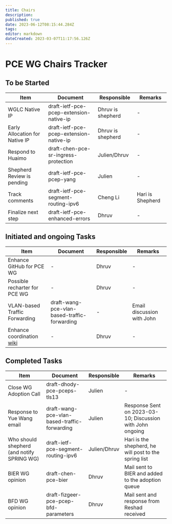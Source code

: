 ```yaml
---
title: Chairs
description: 
published: true
date: 2023-06-12T08:15:44.284Z
tags: 
editor: markdown
dateCreated: 2023-03-07T11:17:56.126Z
---
```


# PCE WG Chairs Tracker

## To be Started
|Item|Document|Responsible|Remarks|
|---|---|---|---|
| WGLC Native IP | draft-ietf-pce-pcep-extension-native-ip | Dhruv is shepherd | - |
| Early Allocation for Native IP | draft-ietf-pce-pcep-extension-native-ip | Dhruv is shepherd | - |
|Respond to Huaimo | draft-chen-pce-sr-ingress-protection | Julien/Dhruv | - |
| Shepherd Review is pending| draft-ietf-pce-pcep-yang| Julien | - |
| Track comments | draft-ietf-pce-segment-routing-ipv6 | Cheng Li | Hari is Shepherd | 
| Finalize next step | draft-ietf-pce-enhanced-errors | Dhruv | - |


## Initiated and ongoing Tasks
|Item|Document|Responsible|Remarks|
|---|---|---|---|
| Enhance GitHub for PCE WG | - | Dhruv | - |
| Possible recharter for PCE WG | - | Dhruv | - |
| VLAN-based Traffic Forwarding|draft-wang-pce-vlan-based-traffic-forwarding|-|Email discussion with John|
| Enhance coordination [wiki](https://wiki.ietf.org/group/pce/coordination) | - | Dhruv | - |

## Completed Tasks
|Item|Document|Responsible|Remarks|
|---|---|---|---|
| Close WG Adoption Call | draft-dhody-pce-pceps-tls13 | Julien | - |
|Response to Yue Wang email| draft-wang-pce-vlan-based-traffic-forwarding | Julien | Response Sent on 2023-03-10; Discussion with John ongoing |
|Who should shepherd (and notify SPRING WG) | draft-ietf-pce-segment-routing-ipv6 | Julien/Dhruv | Hari is the shepherd, he will post to the spring list | 
|BIER WG opinion|draft-chen-pce-bier|Dhruv|Mail sent to BIER and added to the adoption queue|
|BFD WG opinion|draft-fizgeer-pce-pcep-bfd-parameters|Dhruv|Mail sent and response from Reshad received|
